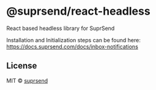 # @suprsend/react-headless

React based headless library for SuprSend

Installation and Initialization steps can be found here: https://docs.suprsend.com/docs/inbox-notifications

## License

MIT © [suprsend](https://github.com/suprsend)
